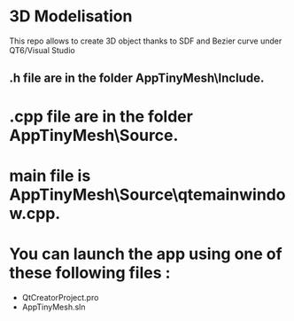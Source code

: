 # 3D Modelisation
 This repo allows to create 3D object thanks to SDF and Bezier curve under QT6/Visual Studio


## .h file are in the folder AppTinyMesh\Include.

# .cpp file are in the folder AppTinyMesh\Source.

# main file is AppTinyMesh\Source\qtemainwindow.cpp.

# You can launch the app using one of these following files : 
- QtCreatorProject.pro
- AppTinyMesh.sln

